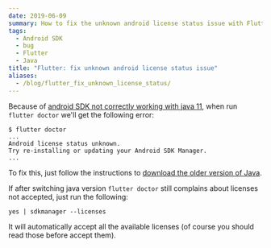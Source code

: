 ```yaml
---
date: 2019-06-09
summary: How to fix the unknown android license status issue with Flutter
tags:
  - Android SDK
  - bug
  - Flutter
  - Java
title: "Flutter: fix unknown android license status issue"
aliases:
  - /blog/flutter_fix_unknown_license_status/
---
```


Because of [android SDK not correctly working with java 11](/blog/android_sdk_java_11/), when run `flutter doctor` we'll get the following error:

```shell
$ flutter doctor
...
Android license status unknown.
Try re-installing or updating your Android SDK Manager.
...
```

<!--more-->

To fix this, just follow the instructions to [download the older version of Java](/blog/android_sdk_java_11/#).

If after switching java version `flutter doctor` still complains about licenses not accepted, just run the following:

```shell
yes | sdkmanager --licenses
```

It will automatically accept all the available licenses (of course you should read those before accept them).
